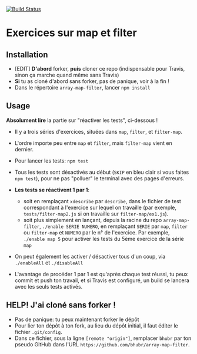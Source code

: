 [![Build Status](https://travis-ci.org/jocelyn-Florance/array-map-filter.svg?branch=master)](https://travis-ci.org/jocelyn-Florance/array-map-filter)

# Exercices sur map et filter

## Installation

* [EDIT] **D'abord** forker, **puis** cloner ce repo (indispensable pour Travis, sinon ça marche quand même sans Travis)
* **Si** tu as cloné d'abord sans forker, pas de panique, voir à la fin !
* Dans le répertoire `array-map-filter`, lancer `npm install`

## Usage

**Absolument lire** la partie sur "réactiver les tests", ci-dessous !

* Il y a trois séries d'exercices, situées dans `map`, `filter`, et `filter-map`.
* L'ordre importe peu entre `map` et `filter`, mais `filter-map` vient en dernier.
* Pour lancer les tests: `npm test`
* Tous les tests sont désactivés au début (`SKIP` en bleu clair si vous faites `npm test`), pour ne pas "polluer" le terminal avec des pages d'erreurs.
* **Les tests se réactivent 1 par 1**:

    * soit en remplaçant `xdescribe` par `describe`, dans le fichier de test correspondant à l'exercice sur lequel on travaille (par exemple, `tests/filter-map2.js` si on travaille sur `filter-map/ex1.js`).
    * soit plus simplement en lançant, depuis la racine du repo `array-map-filter`, `./enable SERIE NUMERO`, en remplaçant `SERIE` par `map`, `filter` ou `filter-map` et `NUMERO` par le n° de l'exercice. Par exemple, `./enable map 5` pour activer les tests du 5ème exercice de la série `map`
* On peut également les activer / désactiver tous d'un coup, via `./enableAll` et `./disableAll`
* L'avantage de procéder 1 par 1 est qu'après chaque test réussi, tu peux commit et push ton travail, et si Travis est configuré, un build se lancera avec les seuls tests activés.

## HELP! J'ai cloné sans forker !

* Pas de panique: tu peux maintenant forker le dépôt
* Pour lier ton dépôt à ton fork, au lieu du dépôt initial, il faut éditer le fichier `.git/config`.
* Dans ce fichier, sous la ligne `[remote "origin"]`, remplacer `bhubr` par ton pseudo GitHub dans l'URL `https://github.com/bhubr/array-map-filter`.
